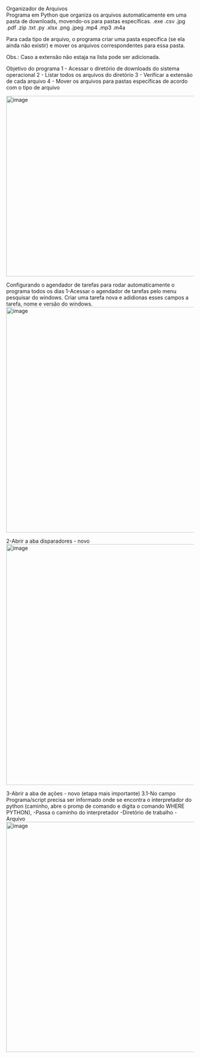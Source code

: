 Organizador de Arquivos <br>
Programa em Python que organiza os arquivos automaticamente
em uma pasta de downloads, movendo-os para pastas específicas.
.exe
.csv
.jpg
.pdf
.zip
.txt
.py
.xlsx
.png
.jpeg
.mp4
.mp3
.m4a

Para cada tipo de arquivo, o programa criar 
uma pasta específica (se ela ainda não existir) e mover os arquivos correspondentes para essa pasta.

Obs.: Caso a extensão não estaja na lista pode ser adicionada.

Objetivo do programa
1 - Acessar o diretório de downloads do sistema operacional
2 - Listar todos os arquivos do diretório
3 - Verificar a extensão de cada arquivo
4 - Mover os arquivos para pastas específicas de acordo com o tipo de arquivo

<img width="685" height="485" alt="image" src="https://github.com/user-attachments/assets/df82231b-1433-4136-a76a-4fe819d72002" />

Configurando o agendador de tarefas para rodar automaticamente o programa todos os dias
1-Acessar o agendador de tarefas pelo menu pesquisar do windows.
Criar uma tarefa nova e adidionas esses campos a tarefa, nome e versão do windows.
<img width="797" height="606" alt="image" src="https://github.com/user-attachments/assets/cc27d722-4261-4701-8993-42a9e74e5a8e" />

2-Abrir a aba disparadores - novo
<img width="790" height="647" alt="image" src="https://github.com/user-attachments/assets/ddb05289-b28e-428c-8dbc-24105b5439ab" />

3-Abrir a aba de ações - novo (etapa mais importante)
3.1-No campo Programa/script precisa ser informado onde se encontra o interpretador do python (caminho, abre o promp de comando e digita o comando WHERE PYTHON),
-Passa o caminho do interpretador
-Diretório de trabalho
-Arquivo
<img width="795" height="618" alt="image" src="https://github.com/user-attachments/assets/f01c104a-75f3-4d6b-a1c9-fd64abc2aae7" />




